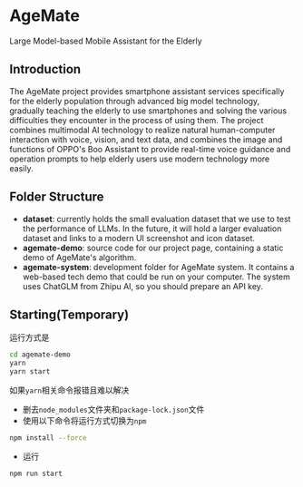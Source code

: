 # AgeMate

Large Model-based Mobile Assistant for the Elderly

## Introduction

The AgeMate project provides smartphone assistant services specifically for the elderly population through advanced big model technology, gradually teaching the elderly to use smartphones and solving the various difficulties they encounter in the process of using them. The project combines multimodal AI technology to realize natural human-computer interaction with voice, vision, and text data, and combines the image and functions of OPPO's Boo Assistant to provide real-time voice guidance and operation prompts to help elderly users use modern technology more easily.

## Folder Structure

- **dataset**: currently holds the small evaluation dataset that we use to test the performance of LLMs. In the future,
  it will hold a larger evaluation dataset and links to a modern UI screenshot and icon dataset.
- **agemate-demo**: source code for our project page, containing a static demo of AgeMate's algorithm.
- **agemate-system**: development folder for AgeMate system. It contains a web-based tech demo that could be run on your
  computer. The system uses ChatGLM from Zhipu AI, so you should prepare an API key.

## Starting(Temporary)

运行方式是

```sh
cd agemate-demo
yarn
yarn start
```

如果`yarn`相关命令报错且难以解决

- 删去`node_modules`文件夹和`package-lock.json`文件
- 使用以下命令将运行方式切换为`npm`

```sh
npm install --force
```

- 运行

```sh
npm run start
```